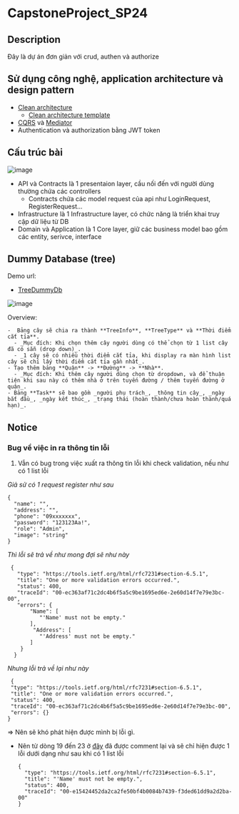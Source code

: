 # CapstoneProject_SP24

## Description
Đây là dự án đơn giản với crud, authen và authorize

## Sử dụng công nghệ, application architecture và design pattern
- [Clean architecture](https://learn.microsoft.com/en-us/dotnet/architecture/modern-web-apps-azure/common-web-application-architectures#clean-architecture)
  * [Clean architecture template](https://github.com/babaktaremi/Clean-Architecture-Template/tree/master) 
- [CQRS](https://viblo.asia/p/trien-khai-ung-dung-don-gian-su-dung-cqrs-pattern-voi-raw-sql-va-ddd-gGJ59oy9ZX2) và [Mediator](https://refactoring.guru/design-patterns/mediator)
- Authentication và authorization bằng JWT token
## Cấu trúc bài
![image](https://github.com/quanSadie/CapstoneProject_SP24/assets/83583888/46f2ba33-1639-43a0-b301-e2f6ec0add7d,200x150)

* API và Contracts là 1 presentaion layer, cầu nối đến với người dùng thường chứa các controllers
  * Contracts chứa các model request của api như LoginRequest, RegisterRequest...   
* Infrastructure là 1 Infrastructure layer, có chức năng là triển khai truy cập dữ liệu từ DB
* Domain và Application là 1 Core layer, giữ các business model bao gồm các entity, serivce, interface

## Dummy Database (tree)
Demo url: 
-  <a href="https://drawsql.app/teams/idk-45/diagrams/tree-db"> TreeDummyDb </a>

![image](https://github.com/quanSadie/CapstoneProject_SP24/assets/108205081/aada41e1-4672-4e53-b0e5-6c18214e00fc)



Overview:
```
-  Bảng cây sẽ chia ra thành **TreeInfo**, **TreeType** và **Thời điểm cắt tỉa**.
  - _Mục đích: Khi chọn thêm cây người dùng có thể chọn từ 1 list cây đã có sẵn (drop down)_.
  - _1 cây sẽ có nhiều thời điểm cắt tỉa, khi display ra màn hình list cây sẽ chỉ lấy thời điểm cắt tỉa gần nhất_.
- Tạo thêm bảng **Quận** -> **Đường** -> **Nhà**.
  - _Mục đích: Khi thêm cây người dùng chọn từ dropdown, và để thuận tiện khi sau này có thêm nhà ở trên tuyến đường / thêm tuyến đường ở quận_.
- Bảng **Task** sẽ bao gồm _người phụ trách_, _thông tin cây_, _ngày bắt đầu_, _ngày kết thúc_, _trạng thái (hoàn thành/chưa hoàn thành/quá hạn)_.
```

## Notice
### Bug về việc in ra thông tin lỗi
1. Vẫn có bug trong việc xuất ra thông tin lỗi khi check validation, nếu như có 1 list lỗi

 _Giả sử có 1 request register như sau_

```
{
  "name": "",
  "address": "",
  "phone": "09xxxxxxx",
  "password": "123123Aa!",
  "role": "Admin",
  "image": "string"
}
```
_Thì lỗi sẽ trả về như mong đợi sẽ như này_
 ```
  {
    "type": "https://tools.ietf.org/html/rfc7231#section-6.5.1",
    "title": "One or more validation errors occurred.",
    "status": 400,
    "traceId": "00-ec363af71c2dc4b6f5a5c9be1695ed6e-2e60d14f7e79e3bc-00",
    "errors": {
        "Name": [
           "'Name' must not be empty."
        ],
         "Address": [
           "'Address' must not be empty."
        ]  
     }
   }
```
_Nhưng lỗi trả về lại như này_
 ```
  {
  "type": "https://tools.ietf.org/html/rfc7231#section-6.5.1",
  "title": "One or more validation errors occurred.",
  "status": 400,
  "traceId": "00-ec363af71c2dc4b6f5a5c9be1695ed6e-2e60d14f7e79e3bc-00",
  "errors": {}
}
```
=> Nên sẽ khó phát hiện được mình bị lỗi gì.
* Nên từ dòng 19 đến 23 ở [đây](https://github.com/quanSadie/CapstoneProject_SP24/blob/test/crud_user/Webapp/Quan%20ly%20moi%20truong_Web/API/Controllers/ApiController.cs) đã được comment lại và sẽ chỉ hiện được 1 lỗi dưới dạng như sau khi có 1 list lỗi
  ```
  {
    "type": "https://tools.ietf.org/html/rfc7231#section-6.5.1",
    "title": "'Name' must not be empty.",
    "status": 400,
    "traceId": "00-e15424452da2ca2fe50bf4b0084b7439-f3ded61dd9a2d2ba-00"
  }
  ```
